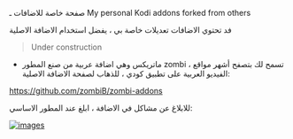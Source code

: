 صفحة خاصة للاضافات ـ My personal Kodi addons forked from others

فد تحتوي الاضافات تعديلات خاصة بي ، يفضل استخدام الاضافة الاصلية

> Under construction


- ماتريكس وهي اضافة عربية من صنع المطور zombi ، تسمح لك بتصفح أشهر مواقع الفيديو العربية على تطبيق كودي ،  للذهاب لصفحة الاضافة الاصلية:

 https://github.com/zombiB/zombi-addons


للابلاغ عن مشاكل في الاضافة ، ابلغ عند المطور الاساسي:

[![images](https://img.shields.io/badge/Github-Issues-blue.svg?style=for-the-badge)](https://github.com/zombiB/zombi-addons/issues)
<br />

